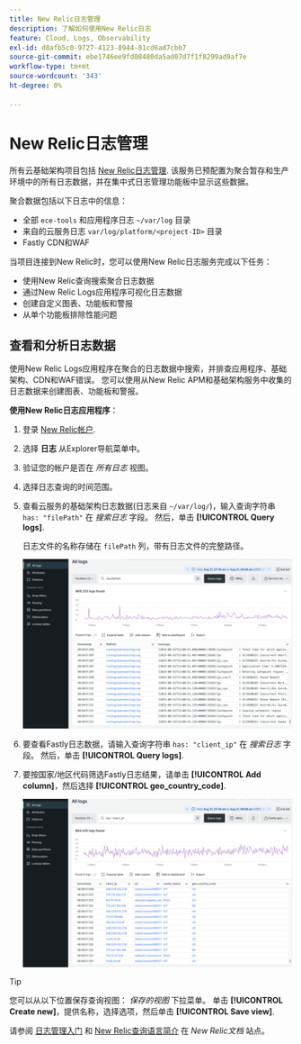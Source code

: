 ```yaml
---
title: New Relic日志管理
description: 了解如何使用New Relic日志
feature: Cloud, Logs, Observability
exl-id: d8afb5c0-9727-4123-8944-81cd6ad7cbb7
source-git-commit: ebe1746ee9fd08480da5ad07d7f1f8299ad9af7e
workflow-type: tm+mt
source-wordcount: '343'
ht-degree: 0%

---
```


# New Relic日志管理

所有云基础架构项目包括 [New Relic日志管理](https://docs.newrelic.com/docs/logs/get-started/get-started-log-management/). 该服务已预配置为聚合暂存和生产环境中的所有日志数据，并在集中式日志管理功能板中显示这些数据。

聚合数据包括以下日志中的信息：

- 全部 `ece-tools` 和应用程序日志 `~/var/log` 目录
- 来自的云服务日志 `var/log/platform/<project-ID>` 目录
- Fastly CDN和WAF

当项目连接到New Relic时，您可以使用New Relic日志服务完成以下任务：

- 使用New Relic查询搜索聚合日志数据
- 通过New Relic Logs应用程序可视化日志数据
- 创建自定义图表、功能板和警报
- 从单个功能板排除性能问题

## 查看和分析日志数据

使用New Relic Logs应用程序在聚合的日志数据中搜索，并排查应用程序、基础架构、CDN和WAF错误。 您可以使用从New Relic APM和基础架构服务中收集的日志数据来创建图表、功能板和警报。

**使用New Relic日志应用程序**：

1. 登录 [New Relic帐户](https://login.newrelic.com/login).

1. 选择 **日志** 从Explorer导航菜单中。

1. 验证您的帐户是否在 _所有日志_ 视图。

1. 选择日志查询的时间范围。

1. 查看云服务的基础架构日志数据(日志来自 `~/var/log/`)，输入查询字符串 `has: "filePath"` 在 _搜索日志_ 字段。 然后，单击 **[!UICONTROL Query logs]**.

   日志文件的名称存储在 `filePath` 列，带有日志文件的完整路径。

   ![云项目New Relic服务日志数据](../../assets/new-relic/var-log-query.png)

1. 要查看Fastly日志数据，请输入查询字符串 `has: "client_ip"` 在 _搜索日志_ 字段。 然后，单击 **[!UICONTROL Query logs]**.

1. 要按国家/地区代码筛选Fastly日志结果，请单击 **[!UICONTROL Add column]**，然后选择 **[!UICONTROL geo_country_code]**.

   ![云项目New Relic CDN日志属性过滤器](../../assets/new-relic/fastly-countrycode-filter.png)

>[!TIP]
>
>您可以从以下位置保存查询视图： _保存的视图_ 下拉菜单。 单击 **[!UICONTROL Create new]**，提供名称，选择选项，然后单击 **[!UICONTROL Save view]**.
>
>请参阅 [日志管理入门](https://docs.newrelic.com/docs/logs/get-started/get-started-log-management/) 和 [New Relic查询语言简介](https://docs.newrelic.com/docs/query-your-data/nrql-new-relic-query-language/get-started/introduction-nrql-new-relics-query-language/) 在 _New Relic文档_ 站点。
